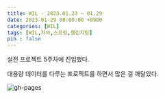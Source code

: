 ```yaml
---
title: WIL - 2023.01.23 ~ 01.29
date: 2023-01-29 00:00:00 +0900
categories: [WIL]
tags: [WIL,자바,스프링,챌린지팀]
pin : false
---
```


<script async src="https://pagead2.googlesyndication.com/pagead/js/adsbygoogle.js?client=ca-pub-6892396316078062"
     crossorigin="anonymous"></script>

실전 프로젝트 5주차에 진입했다.<br>

대용량 데이터를 다루는 프로젝트를 하면서 많은 걸 깨달았다.





![gh-pages](../../../assets/img/favicons/android-chrome-256x256.png)
